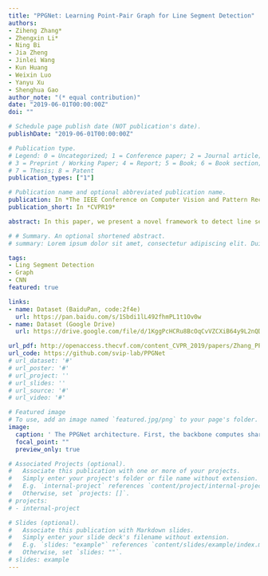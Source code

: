 ```yaml
---
title: "PPGNet: Learning Point-Pair Graph for Line Segment Detection"
authors:
- Ziheng Zhang*
- Zhengxin Li*
- Ning Bi
- Jia Zheng
- Jinlei Wang
- Kun Huang
- Weixin Luo
- Yanyu Xu
- Shenghua Gao
author_note: "(* equal contribution)"
date: "2019-06-01T00:00:00Z"
doi: ""

# Schedule page publish date (NOT publication's date).
publishDate: "2019-06-01T00:00:00Z"

# Publication type.
# Legend: 0 = Uncategorized; 1 = Conference paper; 2 = Journal article;
# 3 = Preprint / Working Paper; 4 = Report; 5 = Book; 6 = Book section;
# 7 = Thesis; 8 = Patent
publication_types: ["1"]

# Publication name and optional abbreviated publication name.
publication: In *The IEEE Conference on Computer Vision and Pattern Recognition (CVPR), 2019*
publication_short: In *CVPR19*

abstract: In this paper, we present a novel framework to detect line segments in man-made environments. Specifically, we propose to describe junctions, line segments and relationships between them with a simple graph, which is more structured and informative than end-point representation used in existing line segment detection methods. In order to extract a line segment graph from an image, we further introduce the PPGNet, a convolutional neural network that directly infers a graph from an image. We evaluate our method on published benchmarks including York Urban and Wireframe datasets. The results demonstrate that our method achieves satisfactory performance and generalizes well on all the benchmarks. The source code of our work is available at https://github.com/svip-lab/PPGNet.

# # Summary. An optional shortened abstract.
# summary: Lorem ipsum dolor sit amet, consectetur adipiscing elit. Duis posuere tellus ac convallis placerat. Proin tincidunt magna sed ex sollicitudin condimentum.

tags:
- Ling Segment Detection
- Graph
- CNN
featured: true

links:
- name: Dataset (BaiduPan, code:2f4e)
  url: https://pan.baidu.com/s/1Sbdi1lL492fhmPL1t1Ov0w
- name: Dataset (Google Drive)
  url: https://drive.google.com/file/d/1KggPcHCRu8BcOqCvVZCXiB64y9L2nQDf/view?usp=sharing

url_pdf: http://openaccess.thecvf.com/content_CVPR_2019/papers/Zhang_PPGNet_Learning_Point-Pair_Graph_for_Line_Segment_Detection_CVPR_2019_paper.pdf
url_code: https://github.com/svip-lab/PPGNet
# url_dataset: '#'
# url_poster: '#'
# url_project: ''
# url_slides: ''
# url_source: '#'
# url_video: '#'

# Featured image
# To use, add an image named `featured.jpg/png` to your page's folder. 
image:
  caption: ' The PPGNet architecture. First, the backbone computes shared features of size C × H 4 × W 4 for Junction detection and adjacency matrix inference. Second, the Junction Detection Module output a list of N junctions. Third, each junction pair is formed as two line segment candidates of different directions, over which features are evenly sampled into two feature matrix of size C × L. After that, we apply 1D convolution over each feature matrix, which outputs a feature vector of size C. Fourth, each feature vector is used by the Adjacency Matrix Inference Module to infer the connectivity of the corresponding junction pairs.'
  focal_point: ""
  preview_only: true

# Associated Projects (optional).
#   Associate this publication with one or more of your projects.
#   Simply enter your project's folder or file name without extension.
#   E.g. `internal-project` references `content/project/internal-project/index.md`.
#   Otherwise, set `projects: []`.
# projects:
# - internal-project

# Slides (optional).
#   Associate this publication with Markdown slides.
#   Simply enter your slide deck's filename without extension.
#   E.g. `slides: "example"` references `content/slides/example/index.md`.
#   Otherwise, set `slides: ""`.
# slides: example
---
```


<!-- {{% alert note %}}
Click the *Cite* button above to demo the feature to enable visitors to import publication metadata into their reference management software.
{{% /alert %}}

{{% alert note %}}
Click the *Slides* button above to demo Academic's Markdown slides feature.
{{% /alert %}}

Supplementary notes can be added here, including [code and math](https://sourcethemes.com/academic/docs/writing-markdown-latex/). -->

